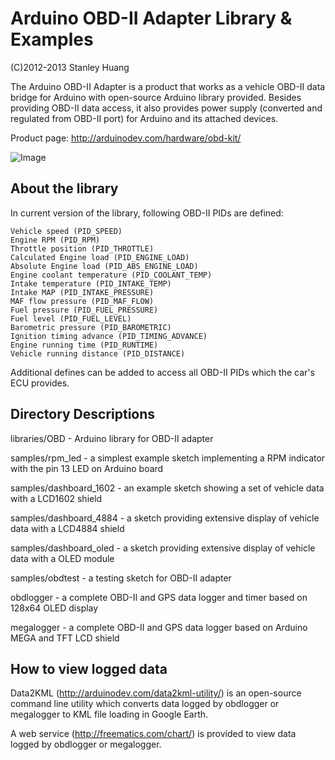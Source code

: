 Arduino OBD-II Adapter Library & Examples
=========================================

(C)2012-2013 Stanley Huang

The Arduino OBD-II Adapter is a product that works as a vehicle OBD-II data bridge for Arduino with open-source Arduino library provided. Besides providing OBD-II data access, it also provides power supply (converted and regulated from OBD-II port) for Arduino and its attached devices.

Product page: http://arduinodev.com/hardware/obd-kit/

![Image](http://www.arduinodev.com/wp-content/uploads/2012/03/obdkit1-150x150.jpg)

About the library
-----------------
In current version of the library, following OBD-II PIDs are defined:

    Vehicle speed (PID_SPEED)
    Engine RPM (PID_RPM)
    Throttle position (PID_THROTTLE)
    Calculated Engine load (PID_ENGINE_LOAD)
    Absolute Engine load (PID_ABS_ENGINE_LOAD)
    Engine coolant temperature (PID_COOLANT_TEMP)
    Intake temperature (PID_INTAKE_TEMP)
    Intake MAP (PID_INTAKE_PRESSURE)
    MAF flow pressure (PID_MAF_FLOW)
    Fuel pressure (PID_FUEL_PRESSURE)
    Fuel level (PID_FUEL_LEVEL)
    Barometric pressure (PID_BAROMETRIC)
    Ignition timing advance (PID_TIMING_ADVANCE)
    Engine running time (PID_RUNTIME)
    Vehicle running distance (PID_DISTANCE)

Additional defines can be added to access all OBD-II PIDs which the car's ECU provides. 

Directory Descriptions
----------------------

libraries/OBD - Arduino library for OBD-II adapter

samples/rpm_led - a simplest example sketch implementing a RPM indicator with the pin 13 LED on Arduino board

samples/dashboard_1602 - an example sketch showing a set of vehicle data with a LCD1602 shield

samples/dashboard_4884 - a sketch providing extensive display of vehicle data with a LCD4884 shield

samples/dashboard_oled - a sketch providing extensive display of vehicle data with a OLED module

samples/obdtest - a testing sketch for OBD-II adapter

obdlogger - a complete OBD-II and GPS data logger and timer based on 128x64 OLED display

megalogger - a complete OBD-II and GPS data logger based on Arduino MEGA and TFT LCD shield

How to view logged data
-----------------------
Data2KML (http://arduinodev.com/data2kml-utility/) is an open-source command line utility which converts data logged by obdlogger or megalogger to KML file loading in Google Earth.

A web service (http://freematics.com/chart/) is provided to view data logged by obdlogger or megalogger.
